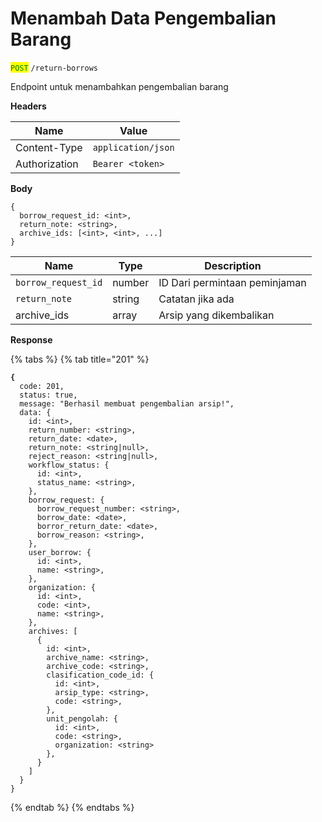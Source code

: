 # Menambah Data Pengembalian Barang

<mark style="color:green;">`POST`</mark> `/return-borrows`

Endpoint untuk menambahkan pengembalian barang

**Headers**

| Name          | Value              |
| ------------- | ------------------ |
| Content-Type  | `application/json` |
| Authorization | `Bearer <token>`   |

**Body**

```
{
  borrow_request_id: <int>,
  return_note: <string>,
  archive_ids: [<int>, <int>, ...]
}
```

| Name                | Type   | Description                   |
| ------------------- | ------ | ----------------------------- |
| `borrow_request_id` | number | ID Dari permintaan peminjaman |
| `return_note`       | string | Catatan jika ada              |
| archive\_ids        | array  | Arsip yang dikembalikan       |

**Response**

{% tabs %}
{% tab title="201" %}
<pre class="language-json"><code class="lang-json"><strong>{
</strong>  code: 201,
  status: true,
  message: "Berhasil membuat pengembalian arsip!",
  data: {
    id: &#x3C;int>,
    return_number: &#x3C;string>,
    return_date: &#x3C;date>,
    return_note: &#x3C;string|null>,
    reject_reason: &#x3C;string|null>,
    workflow_status: {
      id: &#x3C;int>,
      status_name: &#x3C;string>,
    },
    borrow_request: {
      borrow_request_number: &#x3C;string>,
      borrow_date: &#x3C;date>,
      borror_return_date: &#x3C;date>,
      borrow_reason: &#x3C;string>,
    },
    user_borrow: {
      id: &#x3C;int>,
      name: &#x3C;string>,
    },
    organization: {
      id: &#x3C;int>,
      code: &#x3C;int>,
      name: &#x3C;string>,
    },
    archives: [
      {
        id: &#x3C;int>,
        archive_name: &#x3C;string>,
        archive_code: &#x3C;string>,
        clasification_code_id: {
          id: &#x3C;int>,
          arsip_type: &#x3C;string>,
          code: &#x3C;string>,
        },
        unit_pengolah: {
          id: &#x3C;int>,
          code: &#x3C;string>,
          organization: &#x3C;string>
        },
      }
    ]
  }
}
</code></pre>
{% endtab %}
{% endtabs %}
